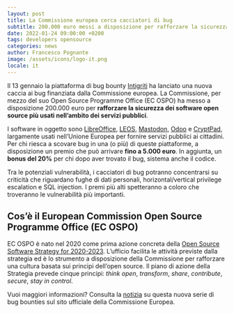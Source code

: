 ```yaml
---
layout: post
title: La Commissione europea cerca cacciatori di bug 
subtitle: 200.000 euro messi a disposizione per rafforzare la sicurezza degli applicativi open source  
date: 2022-01-24 09:00:00 +0200
tags: developers opensource
categories: news
author: Francesco Pognante
image: /assets/icons/logo-it.png
locale: it
---
```

Il 13 gennaio la piattaforma di bug bounty [Intigriti](https://www.intigriti.com/) ha lanciato una nuova caccia ai bug finanziata dalla Commissione europea. La Commissione, per mezzo del suo Open Source Programme Office (EC OSPO) ha messo a disposizione 200.000 euro per **rafforzare la sicurezza dei software open source più usati nell’ambito dei servizi pubblici**.

I software in oggetto sono [LibreOffice](https://developers.italia.it/it/software/tdf-libreoffice-metadata-899fe7), [LEOS](https://joinup.ec.europa.eu/collection/justice-law-and-security/solution/leos-open-source-software-editing-legislation), [Mastodon](https://joinmastodon.org/), [Odoo](https://www.odoo.com/it_IT) e [CryptPad](https://cryptpad.fr/), largamente usati nell’Unione Europea per fornire servizi pubblici ai cittadini. Per chi riesca a scovare bug in una (o più) di queste piattaforme, a disposizione un premio che può arrivare **fino a 5.000 euro**. In aggiunta, un **bonus del 20%** per chi dopo aver trovato il bug, sistema anche il codice.

Tra le potenziali vulnerabilità, i cacciatori di bug potranno concentrarsi su criticità che riguardano fughe di dati personali, horizontal/vertical privilege escalation e SQL injection. I premi più alti spetteranno a coloro che troveranno le vulnerabilità più importanti.  

## Cos’è il European Commission Open Source Programme Office (EC OSPO)

EC OSPO è nato nel 2020 come prima azione concreta della [Open Source Software Strategy for 2020-2023](https://ec.europa.eu/info/departments/informatics/open-source-software-strategy_en). L’ufficio facilita le attività previste dalla strategia ed è lo strumento a disposizione della Commissione per rafforzare una cultura basata sui principi dell’open source. Il piano di azione della Strategia prevede cinque principi: *think  open*, *transform*, *share*, *contribute*, *secure*, *stay in control*.

Vuoi maggiori informazioni? Consulta la [notizia](https://ec.europa.eu/info/news/european-commissions-open-source-programme-office-starts-bug-bounties-2022-jan-19_it) su questa nuova serie di bug bounties sul sito ufficiale della Commissione Europea.
